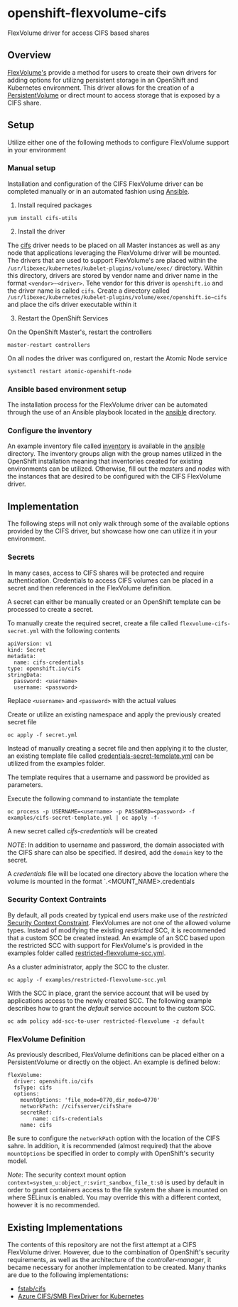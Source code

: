 # openshift-flexvolume-cifs

FlexVolume driver for access CIFS based shares

## Overview

[FlexVolume's](https://docs.openshift.com/container-platform/3.11/install_config/persistent_storage/persistent_storage_flex_volume.html) provide a method for users to create their own drivers for adding options for utilizng persistent storage in an OpenShift and Kubernetes environment. This driver allows for the creation of a [PersistentVolume](https://docs.openshift.com/container-platform/3.11/architecture/additional_concepts/storage.html) or direct mount to access storage that is exposed by a CIFS share.

## Setup

Utilize either one of the following methods to configure FlexVolume support in your environment

### Manual setup

Installation and configuration of the CIFS FlexVolume driver can be completed manually or in an automated fashion using [Ansible](https://www.ansible.com/). 

1. Install required packages

```
yum install cifs-utils
```

2. Install the driver

The [cifs](flexvolume-driver/cifs) driver needs to be placed on all Master instances as well as any node that applications leveraging the FlexVolume driver will be mounted. The drivers that are used to support FlexVolume's are placed within the `/usr/libexec/kubernetes/kubelet-plugins/volume/exec/` directory. Within this directory, drivers are stored by vendor name and driver name in the format `<vendor>~<driver>`. Tehe vendor for this driver is `openshift.io` and the driver name is called `cifs`. Create a directory called `/usr/libexec/kubernetes/kubelet-plugins/volume/exec/openshift.io~cifs` and place the cifs driver executable within it

3. Restart the OpenShift Services

On the OpenShift Master's, restart the controllers

```
master-restart controllers
```

On all nodes the driver was configured on, restart the Atomic Node service

```
systemctl restart atomic-openshift-node
```

### Ansible based environment setup

The installation process for the FlexVolume driver can be automated through the use of an Ansible playbook located in the [ansible](ansible) directory.

### Configure the inventory

An example inventory file called [inventory](ansible/inventory) is available in the [ansible](ansible) directory. The inventory groups align with the group names utilized in the OpenShift installation meaning that inventories created for existing environments can be utilized. Otherwise, fill out the _masters_ and _nodes_ with the instances that are desired to be configured with the CIFS FlexVolume driver.

## Implementation

The following steps will not only walk through some of the available options provided by the CIFS driver, but showcase how one can utilize it in your environment.

### Secrets

In many cases, access to CIFS shares will be protected and require authentication. Credentials to access CIFS volumes can be placed in a secret and then referenced in the FlexVolume definition. 

A secret can either be manually created or an OpenShift template can be processed to create a secret. 

To manually create the required secret, create a file called `flexvolume-cifs-secret.yml` with the following contents

```
apiVersion: v1
kind: Secret
metadata:
  name: cifs-credentials
type: openshift.io/cifs
stringData:
  password: <username>
  username: <password>
```

Replace `<username>` and `<password>` with the actual values

Create or utilize an existing namespace and apply the previously created secret file

```
oc apply -f secret.yml
```

Instead of manually creating a secret file and then applying it to the cluster, an existing template file called [credentials-secret-template.yml](examples/cifs-secret-template.yml) can be utilized from the examples folder.

The template requires that a username and password be provided as parameters. 

Execute the following command to instantiate the template

```
oc process -p USERNAME=<username> -p PASSWORD=<password> -f examples/cifs-secret-template.yml | oc apply -f-
```

A new secret called _cifs-credentials_ will be created

_NOTE_: In addition to username and password, the domain associated with the CIFS share can also be specified. If desired, add the `domain` key to the secret.

A _credentials_ file will be located one directory above the location where the volume is mounted in the format `.<MOUNT_NAME>.credentials

### Security Context Contraints

By default, all pods created by typical end users make use of the _restricted_ [Security Context Constraint](https://docs.openshift.com/container-platform/3.11/admin_guide/manage_scc.html). FlexVolumes are not one of the allowed volume types. Instead of modifying the existing _restricted_ SCC, it is recommended that a custom SCC be created instead. An example of an SCC based upon the restricted SCC with support for FlexVolume's is provided in the examples folder called [restricted-flexvolume-scc.yml](examples/restricted-flexvolume-scc.yml).

As a cluster administrator, apply the SCC to the cluster.

```
oc apply -f examples/restricted-flexvolume-scc.yml
```

With the SCC in place, grant the service account that will be used by applications access to the newly created SCC. The following example describes how to grant the _default_ service account to the custom SCC.

```
oc adm policy add-scc-to-user restricted-flexvolume -z default
```

### FlexVolume Definition

As previously described, FlexVolume definitions can be placed either on a PersistentVolume or directly on the object. An example is defined below:

```
flexVolume:
  driver: openshift.io/cifs
  fsType: cifs
  options:
    mountOptions: 'file_mode=0770,dir_mode=0770'
    networkPath: //cifsserver/cifsShare
    secretRef:
        name: cifs-credentials
    name: cifs
```

Be sure to configure the `networkPath` option with the location of the CIFS sahre. In addition, it is recommended (almost required) that the above `mountOptions` be specified in order to comply with OpenShift's security model.

_Note_: The security context mount option `context=system_u:object_r:svirt_sandbox_file_t:s0` is used by default in order to grant containers access to the file system the share is mounted on where SELinux is enabled. You may override this with a different context, however it is no recommended.

## Existing Implementations

The contents of this repository are not the first attempt at a CIFS FlexVolume driver. However, due to the combination of OpenShift's security requirements, as well as the architecture of the _controller-manager_, it became necessary for another implementation to be created. Many thanks are due to the following implementations:

* [fstab/cifs](https://github.com/fstab/cifs)
* [Azure CIFS/SMB FlexDriver for Kubernetes](https://github.com/Azure/kubernetes-volume-drivers)

